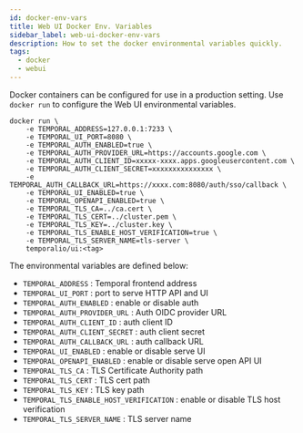 ```yaml
---
id: docker-env-vars
title: Web UI Docker Env. Variables
sidebar_label: web-ui-docker-env-vars
description: How to set the docker environmental variables quickly.
tags:
  - docker
  - webui
---
```


Docker containers can be configured for use in a production setting.
Use `docker run` to configure the Web UI environmental variables.

```
docker run \
    -e TEMPORAL_ADDRESS=127.0.0.1:7233 \
    -e TEMPORAL_UI_PORT=8080 \
    -e TEMPORAL_AUTH_ENABLED=true \
    -e TEMPORAL_AUTH_PROVIDER_URL=https://accounts.google.com \
    -e TEMPORAL_AUTH_CLIENT_ID=xxxxx-xxxx.apps.googleusercontent.com \
    -e TEMPORAL_AUTH_CLIENT_SECRET=xxxxxxxxxxxxxxx \
    -e TEMPORAL_AUTH_CALLBACK_URL=https://xxxx.com:8080/auth/sso/callback \
    -e TEMPORAL_UI_ENABLED=true \
    -e TEMPORAL_OPENAPI_ENABLED=true \
    -e TEMPORAL_TLS_CA=../ca.cert \
    -e TEMPORAL_TLS_CERT=../cluster.pem \
    -e TEMPORAL_TLS_KEY=../cluster.key \
    -e TEMPORAL_TLS_ENABLE_HOST_VERIFICATION=true \
    -e TEMPORAL_TLS_SERVER_NAME=tls-server \
    temporalio/ui:<tag>
```

The environmental variables are defined below:

- `TEMPORAL_ADDRESS` : Temporal frontend address
- `TEMPORAL_UI_PORT` : port to serve HTTP API and UI
- `TEMPORAL_AUTH_ENABLED` : enable or disable auth
- `TEMPORAL_AUTH_PROVIDER_URL` : Auth OIDC provider URL
- `TEMPORAL_AUTH_CLIENT_ID` : auth client ID
- `TEMPORAL_AUTH_CLIENT_SECRET` : auth client secret
- `TEMPORAL_AUTH_CALLBACK_URL` : auth callback URL
- `TEMPORAL_UI_ENABLED` : enable or disable serve UI
- `TEMPORAL_OPENAPI_ENABLED` : enable or disable serve open API UI
- `TEMPORAL_TLS_CA` : TLS Certificate Authority path
- `TEMPORAL_TLS_CERT` : TLS cert path
- `TEMPORAL_TLS_KEY` : TLS key path
- `TEMPORAL_TLS_ENABLE_HOST_VERIFICATION` : enable or disable TLS host verification
- `TEMPORAL_TLS_SERVER_NAME` : TLS server name
